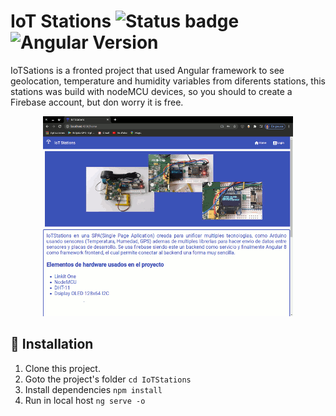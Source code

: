 # IoT Stations ![Status badge](https://img.shields.io/badge/status-in%20progress-yellow)  ![Angular Version](https://img.shields.io/badge/Angular-8.2.13-red)

IoTSations is a fronted project that used Angular framework to see geolocation, temperature and humidity variables from diferents stations, this stations was build with nodeMCU devices, so you should to create a Firebase account, but don worry it is free.

<p align="center">
  <img src="https://github.com/FernandoEspana/IoTStations/blob/master/IoT.gif?raw=true" alt="IoTStations image"/>
</p>


## 🚀 Installation
1. Clone this project.
2. Goto the project's folder
`cd IoTStations`
3. Install dependencies
`npm install`
4. Run in local host
`ng serve -o`
